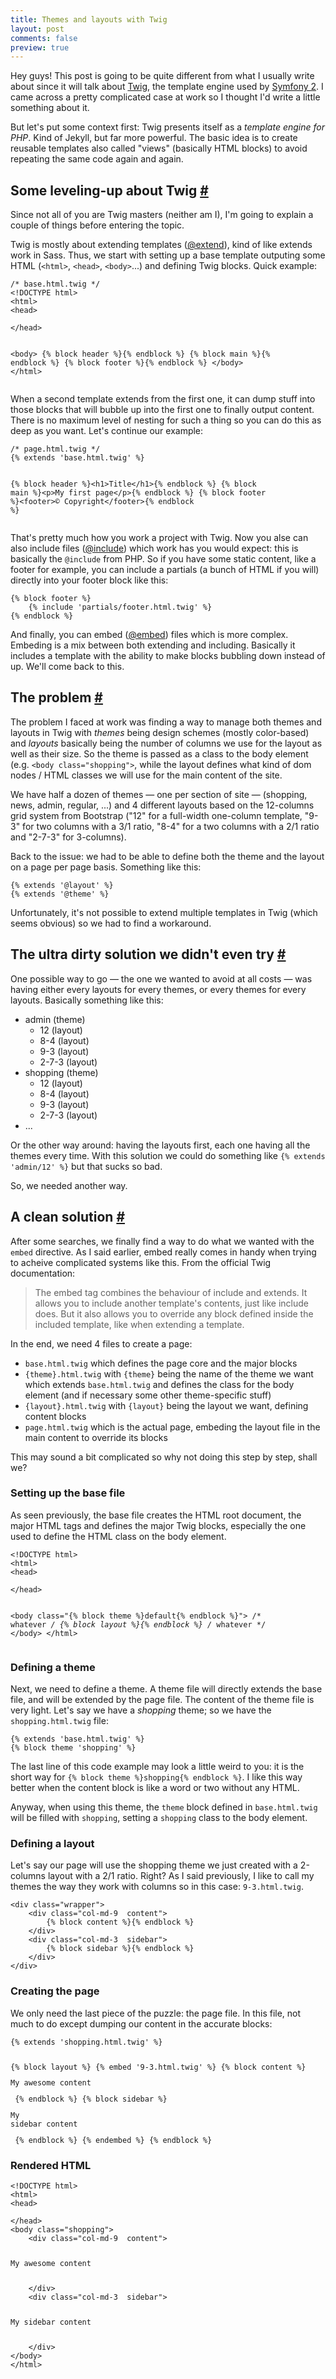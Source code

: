 ```yaml
---
title: Themes and layouts with Twig
layout: post
comments: false
preview: true
---
```

<section>
<p>Hey guys! This post is going to be quite different from what I usually write about since it will talk about <a href="http://twig.sensiolabs.org/">Twig</a>, the template engine used by <a href="http://symfony.com/">Symfony 2</a>. I came across a pretty complicated case at work so I thought I'd write a little something about it.</p>
<p>But let's put some context first: Twig presents itself as a <em>template engine for PHP</em>. Kind of Jekyll, but far more powerful. The basic idea is to create reusable templates also called "views" (basically HTML blocks) to avoid repeating the same code again and again.</p>
</section>
<section id="twig">
<h2>Some leveling-up about Twig <a href="#twig">#</a></h2>
<p>Since not all of you are Twig masters (neither am I), I'm going to explain a couple of things before entering the topic.</p>
<p>Twig is mostly about extending templates (<a href="http://twig.sensiolabs.org/doc/tags/extends.html">@extend</a>), kind of like extends work in Sass. Thus, we start with setting up a base template outputing some HTML (<code>&lt;html&gt;</code>, <code>&lt;head&gt;</code>, <code>&lt;body&gt;</code>...) and defining Twig blocks. Quick example:</p>
<pre class="language-markup"><code>/* base.html.twig */
&lt;!DOCTYPE html&gt;
&lt;html&gt;
&lt;head&gt;
    <!-- whatever -->
&lt;/head&gt;

&lt;body&gt;
    {&#37; block header &#37;}{&#37; endblock &#37;}
    {&#37; block main   &#37;}{&#37; endblock &#37;}
    {&#37; block footer &#37;}{&#37; endblock &#37;}
&lt;/body&gt;
&lt;/html&gt;</code></pre>
<p>When a second template extends from the first one, it can dump stuff into those blocks that will bubble up into the first one to finally output content. There is no maximum level of nesting for such a thing so you can do this as deep as you want. Let's continue our example:</p>
<pre class="language-markup"><code>/* page.html.twig */
{&#37; extends 'base.html.twig' &#37;}

{&#37; block header &#37;}&lt;h1&gt;Title&lt;/h1&gt;{&#37; endblock &#37;}
{&#37; block main   &#37;}&lt;p&gt;My first page&lt;/p&gt;{&#37; endblock &#37;}
{&#37; block footer &#37;}&lt;footer&gt;&copy; Copyright&lt;/footer&gt;{&#37; endblock &#37;}</code></pre>
<p>That's pretty much how you work a project with Twig. Now you alse can also include files (<a href="http://twig.sensiolabs.org/doc/tags/include.html">@include</a>) which work has you would expect: this is basically the <code>@include</code> from PHP. So if you have some static content, like a footer for example, you can include a partials (a bunch of HTML if you will) directly into your footer block like this:</p>
<pre class="language-markup"><code>{&#37; block footer &#37;}
    {&#37; include 'partials/footer.html.twig' &#37;}
{&#37; endblock &#37;}</code></pre>
<p>And finally, you can embed (<a href="http://twig.sensiolabs.org/doc/tags/embed.html">@embed</a>) files which is more complex. Embeding is a mix between both extending and including. Basically it includes a template with the ability to make blocks bubbling down instead of up. We'll come back to this.</p>
</section>
<section id="problem">
<h2>The problem <a href="#problem">#</a></h2>
<p>The problem I faced at work was finding a way to manage both themes and layouts in Twig with <em>themes</em> being design schemes (mostly color-based) and <em>layouts</em> basically being the number of columns we use for the layout as well as their size. So the theme is passed as a class to the body element (e.g. <code>&lt;body class="shopping"&gt;</code>, while the layout defines what kind of dom nodes / HTML classes we will use for the main content of the site.</p>
<p>We have half a dozen of themes &mdash; one per section of site &mdash; (shopping, news, admin, regular, ...) and 4 different layouts based on the 12-columns grid system from Bootstrap ("12" for a full-width one-column template, "9-3" for two columns with a 3/1 ratio, "8-4" for a two columns with a 2/1 ratio and "2-7-3" for 3-columns).</p>
<p>Back to the issue: we had to be able to define both the theme and the layout on a page per page basis. Something like this:</p>
<pre class="language-markup"><code>{&#37; extends '@layout' &#37;}
{&#37; extends '@theme' &#37;}</code></pre>
<p>Unfortunately, it's not possible to extend multiple templates in Twig (which seems obvious) so we had to find a workaround.</p>
</section>
<section id="dirty-solution">
<h2>The ultra dirty solution we didn't even try <a href="#dirty-solution">#</a></h2>
<p>One possible way to go &mdash; the one we wanted to avoid at all costs &mdash; was having either every layouts for every themes, or every themes for every layouts. Basically something like this:</p>
<ul>
<li>admin (theme)
<ul>
<li>12 (layout)</li>
<li>8-4 (layout)</li>
<li>9-3 (layout)</li>
<li>2-7-3 (layout)</li>
</ul>
</li>
<li>shopping (theme)
<ul>
<li>12 (layout)</li>
<li>8-4 (layout)</li>
<li>9-3 (layout)</li>
<li>2-7-3 (layout)</li>
</ul>
</li>
<li>...</li>
</ul>
<p>Or the other way around: having the layouts first, each one having all the themes every time. With this solution we could do something like <code>{&#37; extends 'admin/12' &#37;}</code> but that sucks so bad.</p>
<p>So, we needed another way.</p>
</section>
<section id="solution">
<h2>A clean solution <a href="#solution">#</a></h2>
<p>After some searches, we finally find a way to do what we wanted with the <code>embed</code> directive. As I said earlier, embed really comes in handy when trying to acheive complicated systems like this. From the official Twig documentation:</p>
<blockquote class="quote">The embed tag combines the behaviour of include and extends. It allows you to include another template's contents, just like include does. But it also allows you to override any block defined inside the included template, like when extending a template.</blockquote>
<p>In the end, we need 4 files to create a page:</p>
<ul>
<li><code>base.html.twig</code> which defines the page core and the major blocks</li>
<li><code>{theme}.html.twig</code> with <code>{theme}</code> being the name of the theme we want which extends <code>base.html.twig</code> and defines the class for the body element (and if necessary some other theme-specific stuff)</li>
<li><code>{layout}.html.twig</code> with <code>{layout}</code> being the layout we want, defining content blocks</li>
<li><code>page.html.twig</code> which is the actual page, embeding the layout file in the main content to override its blocks</li>
</ul>
<p>This may sound a bit complicated so why not doing this step by step, shall we?</p>
<h3>Setting up the base file</h3>
<p>As seen previously, the base file creates the HTML root document, the major HTML tags and defines the major Twig blocks, especially the one used to define the HTML class on the body element.</p>
<pre class="language-markup"><code>&lt;!DOCTYPE html&gt;
&lt;html&gt;
&lt;head&gt;
    <!-- whatever -->
&lt;/head&gt;

&lt;body class="{&#37; block theme &#37;}default{&#37; endblock &#37;}"&gt;
    /* whatever */
    {&#37; block layout &#37;}{&#37; endblock &#37;}
    /* whatever */
&lt;/body&gt;
&lt;/html&gt;</code></pre>
<h3>Defining a theme</h3>
<p>Next, we need to define a theme. A theme file will directly extends the base file, and will be extended by the page file. The content of the theme file is very light. Let's say we have a <em>shopping</em> theme; so we have the <code>shopping.html.twig</code> file:</p>
<pre><code>{&#37; extends 'base.html.twig' &#37;}
{&#37; block theme 'shopping' &#37;}</code></pre>
<p>The last line of this code example may look a little weird to you: it is the short way for <code>{&#37; block theme &#37;}shopping{&#37; endblock &#37;}</code>. I like this way better when the content block is like a word or two without any HTML.</p>
<p>Anyway, when using this theme, the <code>theme</code> block defined in <code>base.html.twig</code> will be filled with <code>shopping</code>, setting a <code>shopping</code> class to the body element.</p>
<h3>Defining a layout</h3>
<p>Let's say our page will use the shopping theme we just created with a 2-columns layout with a 2/1 ratio. Right? As I said previously, I like to call my themes the way they work with columns so in this case: <code>9-3.html.twig</code>.</p>
<pre class="language-markup"><code>&lt;div class="wrapper"&gt;
    &lt;div class="col-md-9  content"&gt;
        {&#37; block content &#37;}{&#37; endblock &#37;}
    &lt;/div&gt;
    &lt;div class="col-md-3  sidebar"&gt;
        {&#37; block sidebar &#37;}{&#37; endblock &#37;}
    &lt;/div&gt;
&lt;/div&gt;</code></pre>
<h3>Creating the page</h3>
<p>We only need the last piece of the puzzle: the page file. In this file, not much to do except dumping our content in the accurate blocks:</p>
<pre class="language-markup"><code>{&#37; extends 'shopping.html.twig' &#37;}

{&#37; block layout &#37;}
    {&#37; embed '9-3.html.twig' &#37;}
        {&#37; block content &#37;}
            <p>My awesome content</p>
        {&#37; endblock %}
        {&#37; block sidebar &#37;}
            <p>My sidebar content</p>
        {&#37; endblock &#37;}
    {&#37; endembed &#37;}
{&#37; endblock &#37;}
</code></pre>
<h3>Rendered HTML</h3>
<pre class="language-markup"><code>&lt;!DOCTYPE html&gt;
&lt;html&gt;
&lt;head&gt;
    <!-- whatever -->
&lt;/head&gt;
&lt;body class="shopping"&gt;
    &lt;div class="col-md-9  content"&gt;
        <p>My awesome content</p>
    &lt;/div&gt;
    &lt;div class="col-md-3  sidebar"&gt;
        <p>My sidebar content</p>
    &lt;/div&gt;
&lt;/body&gt;
&lt;/html&gt;</code></pre>
</section>